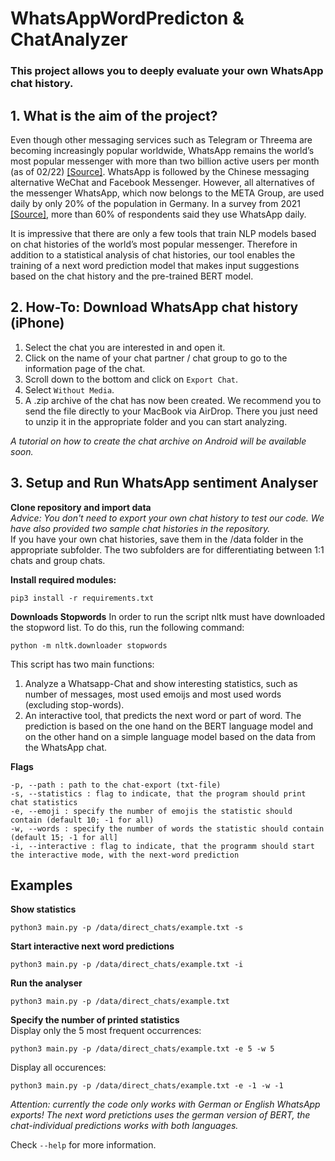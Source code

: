 # WhatsAppWordPredicton & ChatAnalyzer
### This project allows you to deeply evaluate your own WhatsApp chat history. 

## 1. What is the aim of the project?

Even though other messaging services such as Telegram or Threema are becoming increasingly popular worldwide, WhatsApp remains the world’s most popular messenger with more than two billion active users per month (as of 02/22) [[Source]](https://de.statista.com/themen/1973/instant-messenger). WhatsApp is followed by the Chinese messaging alternative WeChat and Facebook Messenger. However, all alternatives of the messenger WhatsApp, which now belongs to the META Group, are used daily by only 20% of the population in Germany. In a survey from 2021 [[Source]](https://www.messengerpeople.com/de/whatsapp-nutzerzahlen-deutschland), more than 60% of respondents said they use WhatsApp daily.

It is impressive that there are only a few tools that train NLP models based on chat histories of the world’s most popular messenger. Therefore in addition to a statistical analysis of chat histories, our tool enables the training of a next word prediction model that makes input suggestions based on the chat history and the pre-trained BERT model.

## 2. How-To: Download WhatsApp chat history (iPhone)
1. Select the chat you are interested in and open it.
2. Click on the name of your chat partner / chat group to go to the information page of the chat.
3. Scroll down to the bottom and click on `Export Chat`.
4. Select `Without Media`.
5. A .zip archive of the chat has now been created. We recommend you to send the file directly to your MacBook via AirDrop. There you just need to unzip it in the appropriate folder and you can start analyzing.

*A tutorial on how to create the chat archive on Android will be available soon.*

## 3. Setup and Run WhatsApp sentiment Analyser 
**Clone repository and import data**  
*Advice: You don't need to export your own chat history to test our code. We have also provided two sample chat histories in the repository.*  
If you have your own chat histories, save them in the /data folder in the appropriate subfolder. The two subfolders are for differentiating between 1:1 chats and group chats.

**Install required modules:**
```console
pip3 install -r requirements.txt
```

**Downloads Stopwords**
In order to run the script nltk must have downloaded the stopword list. To do this, run the following command:
```console
python -m nltk.downloader stopwords
```

This script has two main functions:
1. Analyze a Whatsapp-Chat and show interesting statistics, such as number of messages, most used emoijs and most used words (excluding stop-words).
2. An interactive tool, that predicts the next word or part of word. The prediction is based on the one hand on the BERT language model and on the other hand on a simple language model based on the data from the WhatsApp chat.

**Flags**
```console
-p, --path : path to the chat-export (txt-file)
-s, --statistics : flag to indicate, that the program should print chat statistics
-e, --emoji : specify the number of emojis the statistic should contain (default 10; -1 for all)
-w, --words : specify the number of words the statistic should contain (default 15; -1 for all]
-i, --interactive : flag to indicate, that the programm should start the interactive mode, with the next-word prediction
```

## Examples
**Show statistics**
```console
python3 main.py -p /data/direct_chats/example.txt -s
```

**Start interactive next word predictions**
```console
python3 main.py -p /data/direct_chats/example.txt -i
```

**Run the analyser**
```console
python3 main.py -p /data/direct_chats/example.txt
```

**Specify the number of printed statistics**  
Display only the 5 most frequent occurrences:
```console
python3 main.py -p /data/direct_chats/example.txt -e 5 -w 5
```
Display all occurences:
```console
python3 main.py -p /data/direct_chats/example.txt -e -1 -w -1
```

*Attention: currently the code only works with German or English WhatsApp exports!*
*The next word pretictions uses the german version of BERT, the chat-individual predictions works with both languages.*

Check `--help` for more information.
